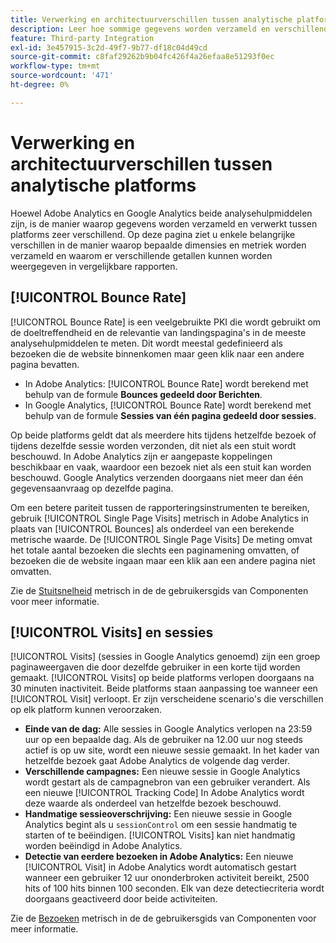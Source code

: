 ```yaml
---
title: Verwerking en architectuurverschillen tussen analytische platforms
description: Leer hoe sommige gegevens worden verzameld en verschillend worden weergegeven tussen platforms zoals Adobe Analytics en Google Analytics.
feature: Third-party Integration
exl-id: 3e457915-3c2d-49f7-9b77-df18c04d49cd
source-git-commit: c8faf29262b9b04fc426f4a26efaa8e51293f0ec
workflow-type: tm+mt
source-wordcount: '471'
ht-degree: 0%

---
```


# Verwerking en architectuurverschillen tussen analytische platforms

Hoewel Adobe Analytics en Google Analytics beide analysehulpmiddelen zijn, is de manier waarop gegevens worden verzameld en verwerkt tussen platforms zeer verschillend. Op deze pagina ziet u enkele belangrijke verschillen in de manier waarop bepaalde dimensies en metriek worden verzameld en waarom er verschillende getallen kunnen worden weergegeven in vergelijkbare rapporten.

## [!UICONTROL Bounce Rate]

[!UICONTROL Bounce Rate] is een veelgebruikte PKI die wordt gebruikt om de doeltreffendheid en de relevantie van landingspagina&#39;s in de meeste analysehulpmiddelen te meten. Dit wordt meestal gedefinieerd als bezoeken die de website binnenkomen maar geen klik naar een andere pagina bevatten.

* In Adobe Analytics: [!UICONTROL Bounce Rate] wordt berekend met behulp van de formule **Bounces gedeeld door Berichten**.
* In Google Analytics, [!UICONTROL Bounce Rate] wordt berekend met behulp van de formule **Sessies van één pagina gedeeld door sessies**.

Op beide platforms geldt dat als meerdere hits tijdens hetzelfde bezoek of tijdens dezelfde sessie worden verzonden, dit niet als een stuit wordt beschouwd. In Adobe Analytics zijn er aangepaste koppelingen beschikbaar en vaak, waardoor een bezoek niet als een stuit kan worden beschouwd. Google Analytics verzenden doorgaans niet meer dan één gegevensaanvraag op dezelfde pagina.

Om een betere pariteit tussen de rapporteringsinstrumenten te bereiken, gebruik [!UICONTROL Single Page Visits] metrisch in Adobe Analytics in plaats van [!UICONTROL Bounces] als onderdeel van een berekende metrische waarde. De [!UICONTROL Single Page Visits] De meting omvat het totale aantal bezoeken die slechts een paginamening omvatten, of bezoeken die de website ingaan maar een klik aan een andere pagina niet omvatten.

Zie de [Stuitsnelheid](/help/components/metrics/bounce-rate.md) metrisch in de de gebruikersgids van Componenten voor meer informatie.

## [!UICONTROL Visits] en sessies

[!UICONTROL Visits] (sessies in Google Analytics genoemd) zijn een groep paginaweergaven die door dezelfde gebruiker in een korte tijd worden gemaakt. [!UICONTROL Visits] op beide platforms verlopen doorgaans na 30 minuten inactiviteit. Beide platforms staan aanpassing toe wanneer een [!UICONTROL Visit] verloopt. Er zijn verscheidene scenario&#39;s die verschillen op elk platform kunnen veroorzaken.

* **Einde van de dag:** Alle sessies in Google Analytics verlopen na 23:59 uur op een bepaalde dag. Als de gebruiker na 12.00 uur nog steeds actief is op uw site, wordt een nieuwe sessie gemaakt. In het kader van hetzelfde bezoek gaat Adobe Analytics de volgende dag verder.
* **Verschillende campagnes:** Een nieuwe sessie in Google Analytics wordt gestart als de campagnebron van een gebruiker verandert. Als een nieuwe [!UICONTROL Tracking Code] In Adobe Analytics wordt deze waarde als onderdeel van hetzelfde bezoek beschouwd.
* **Handmatige sessieoverschrijving:** Een nieuwe sessie in Google Analytics begint als u `sessionControl` om een sessie handmatig te starten of te beëindigen. [!UICONTROL Visits] kan niet handmatig worden beëindigd in Adobe Analytics.
* **Detectie van eerdere bezoeken in Adobe Analytics:** Een nieuwe [!UICONTROL Visit] in Adobe Analytics wordt automatisch gestart wanneer een gebruiker 12 uur ononderbroken activiteit bereikt, 2500 hits of 100 hits binnen 100 seconden. Elk van deze detectiecriteria wordt doorgaans geactiveerd door beide activiteiten.

Zie de [Bezoeken](/help/components/metrics/visits.md) metrisch in de de gebruikersgids van Componenten voor meer informatie.
